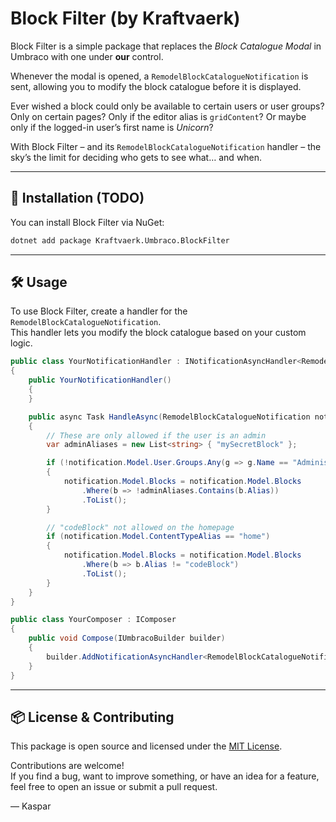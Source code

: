 # Block Filter (by Kraftvaerk)

Block Filter is a simple package that replaces the *Block Catalogue Modal* in Umbraco with one under **our** control.

Whenever the modal is opened, a `RemodelBlockCatalogueNotification` is sent, allowing you to modify the block catalogue before it is displayed.

Ever wished a block could only be available to certain users or user groups? Only on certain pages? Only if the editor alias is `gridContent`? Or maybe only if the logged-in user’s first name is *Unicorn*?  

With Block Filter – and its `RemodelBlockCatalogueNotification` handler – the sky’s the limit for deciding who gets to see what… and when.

---

## 🚀 Installation (TODO)
You can install Block Filter via NuGet:

```bash
dotnet add package Kraftvaerk.Umbraco.BlockFilter
```

---

## 🛠️ Usage
To use Block Filter, create a handler for the `RemodelBlockCatalogueNotification`.  
This handler lets you modify the block catalogue based on your custom logic.

```csharp
public class YourNotificationHandler : INotificationAsyncHandler<RemodelBlockCatalogueNotification>
{
    public YourNotificationHandler()
    {
    }

    public async Task HandleAsync(RemodelBlockCatalogueNotification notification, CancellationToken cancellationToken)
    {
        // These are only allowed if the user is an admin
        var adminAliases = new List<string> { "mySecretBlock" };

        if (!notification.Model.User.Groups.Any(g => g.Name == "Administrators"))
        {
            notification.Model.Blocks = notification.Model.Blocks
                .Where(b => !adminAliases.Contains(b.Alias))
                .ToList();
        }

        // "codeBlock" not allowed on the homepage
        if (notification.Model.ContentTypeAlias == "home")
        {
            notification.Model.Blocks = notification.Model.Blocks
                .Where(b => b.Alias != "codeBlock")
                .ToList();
        }
    }
}

public class YourComposer : IComposer
{
    public void Compose(IUmbracoBuilder builder)
    {
        builder.AddNotificationAsyncHandler<RemodelBlockCatalogueNotification, YourNotificationHandler>();
    }
}
```

---

## 📦 License & Contributing

This package is open source and licensed under the [MIT License](https://opensource.org/licenses/MIT).

Contributions are welcome!  
If you find a bug, want to improve something, or have an idea for a feature, feel free to open an issue or submit a pull request.

— Kaspar
